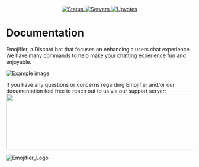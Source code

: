 
<p align="center">
  <a href="https://top.gg/bot/673994042450903089" target="_blank">
    <img src="https://top.gg/api/widget/status/673994042450903089.svg" alt="Status" />
  </a>
   <a href="https://top.gg/bot/673994042450903089" target="_blank">
    <img src="https://top.gg/api/widget/servers/673994042450903089.svg" alt="Servers" />
  </a>
    <a href="https://top.gg/bot/673994042450903089" target="_blank">
    <img src="https://top.gg/api/widget/upvotes/673994042450903089.svg" alt="Upvotes" />
  </a>
</p>

# Documentation
Emojifier, a Discord bot that focuses on enhancing a users chat experience. We have many commands to help make your chatting experience fun and enjoyable.

![Example image](https://techy.hep.gg/KVyIIkOG6)

If you have any questions or concerns regarding Emojifier and/or our documentation feel free to reach out to us via our support server:
<img src="https://inv.wtf/widget/bdl?format=png" width="675" height="150">






![Emojifier_Logo](https://emojifier.js.org/images/logo.png)
